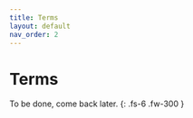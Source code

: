 ```yaml
---
title: Terms
layout: default
nav_order: 2
---
```


# Terms
To be done, come back later.
{: .fs-6 .fw-300 }
